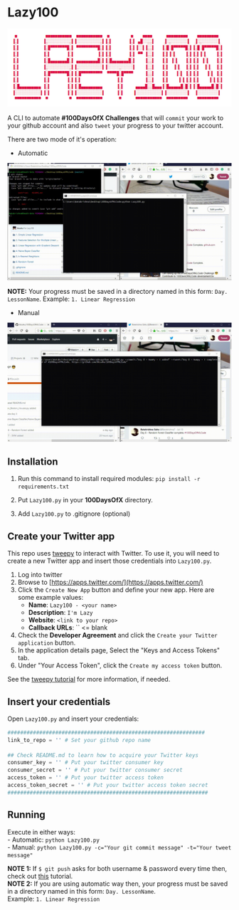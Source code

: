 # Lazy100
![Logo](/Images/Logo.png)

A CLI to automate **#100DaysOfX Challenges** that will `commit` your work to your github account and also `tweet` your progress to your twitter account. <br>


There are two mode of it's operation:
- Automatic


![Lazy100-Auto](https://raw.githubusercontent.com/bksahu/Lazy100/master/Images/lazy100DemoAuto.gif)

**NOTE:** Your progress must be saved in a directory named in this form: `Day. LessonName`. Example: `1. Linear Regression`

- Manual


![Lazy100-Auto](https://raw.githubusercontent.com/bksahu/Lazy100/master/Images/Lazy100DemoManual.gif)


## Installation

1. Run this command to install required modules:
  `pip install -r requirements.txt`

2. Put `Lazy100.py` in your **100DaysOfX** directory.

3. Add `Lazy100.py` to .gitignore (optional)

## Create your Twitter app

This repo uses [tweepy](https://github.com/tweepy/tweepy) to interact with Twitter. To use it, you will need to create a new Twitter app and insert those credentials into `Lazy100.py`.

1. Log into twitter
1. Browse to [https://apps.twitter.com/](https://apps.twitter.com/)
1. Click the `Create New App` button and define your new app. Here are some example values:
    * **Name**: `Lazy100 - <your name>`
    * **Description**: `I'm Lazy`
    * **Website**: `<link to your repo>`
    * **Callback URLs**: `` <= blank
1. Check the **Developer Agreement** and click the `Create your Twitter application` button.
1. In the application details page, Select the "Keys and Access Tokens" tab.
1. Under "Your Access Token", click the `Create my access token` button.

See the [tweepy tutorial](http://docs.tweepy.org/en/v3.5.0/auth_tutorial.html) for more information, if needed.

## Insert your credentials
Open `Lazy100.py` and insert your credentials:

```python
##############################################################
link_to_repo = '' # Set your github repo name

## Check README.md to learn how to acquire your Twitter keys
consumer_key = '' # Put your twitter consumer key
consumer_secret = '' # Put your twitter consumer secret
access_token = '' # Put your twitter access token
access_token_secret = '' # Put your twitter access token secret
###############################################################
```
## Running

Execute in either ways:<br>
    - Automatic: `python Lazy100.py`<br>
    - Manual: `python Lazy100.py -c="Your git commit message" -t="Your tweet message"`<br>
    
**NOTE 1:** If `$ git push` asks for both username & password every time then, check out [this](https://stackoverflow.com/questions/11403407/git-asks-for-username-every-time-i-push) tutorial.<br>
**NOTE 2:** If you are using automatic way then, your progress must be saved in a directory named in this form: `Day. LessonName`.<br> Example: `1. Linear Regression`
